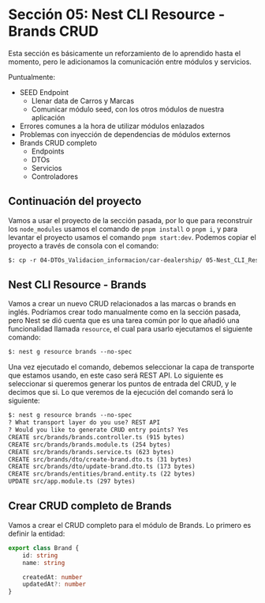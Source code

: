 # Sección 05: Nest CLI Resource - Brands CRUD

Esta sección es básicamente un reforzamiento de lo aprendido hasta el momento, pero le adicionamos la comunicación entre módulos y servicios.

Puntualmente:

- SEED Endpoint
  - Llenar data de Carros y Marcas
  - Comunicar módulo seed, con los otros módulos de nuestra aplicación
- Errores comunes a la hora de utilizar módulos enlazados
- Problemas con inyección de dependencias de módulos externos
- Brands CRUD completo
  - Endpoints
  - DTOs
  - Servicios
  - Controladores

## Continuación del proyecto

Vamos a usar el proyecto de la sección pasada, por lo que para reconstruir los `node_modules` usamos el comando de `pnpm install` o `pnpm i`, y para levantar el proyecto usamos el comando `pnpm start:dev`. Podemos copiar el proyecto a través de consola con el comando:

```txt
$: cp -r 04-DTOs_Validacion_informacion/car-dealership/ 05-Nest_CLI_Resource_Brands_CRUD
```

## Nest CLI Resource - Brands

Vamos a crear un nuevo CRUD relacionados a las marcas o brands en inglés. Podríamos crear todo manualmente como en la sección pasada, pero Nest se dió cuenta que es una tarea común por lo que añadió una funcionalidad llamada `resource`, el cual para usarlo ejecutamos el siguiente comando:

```txt
$: nest g resource brands --no-spec
```

Una vez ejecutado el comando, debemos seleccionar la capa de transporte que estamos usando, en este caso será REST API. Lo siguiente es seleccionar si queremos generar los puntos de entrada del CRUD, y le decimos que si. Lo que veremos de la ejecución del comando será lo siguiente:

```txt
$: nest g resource brands --no-spec
? What transport layer do you use? REST API
? Would you like to generate CRUD entry points? Yes
CREATE src/brands/brands.controller.ts (915 bytes)
CREATE src/brands/brands.module.ts (254 bytes)
CREATE src/brands/brands.service.ts (623 bytes)
CREATE src/brands/dto/create-brand.dto.ts (31 bytes)
CREATE src/brands/dto/update-brand.dto.ts (173 bytes)
CREATE src/brands/entities/brand.entity.ts (22 bytes)
UPDATE src/app.module.ts (297 bytes)
```

## Crear CRUD completo de Brands

Vamos a crear el CRUD completo para el módulo de Brands. Lo primero es definir la entidad:

```ts
export class Brand {
    id: string
    name: string

    createdAt: number
    updatedAt?: number
}
```

